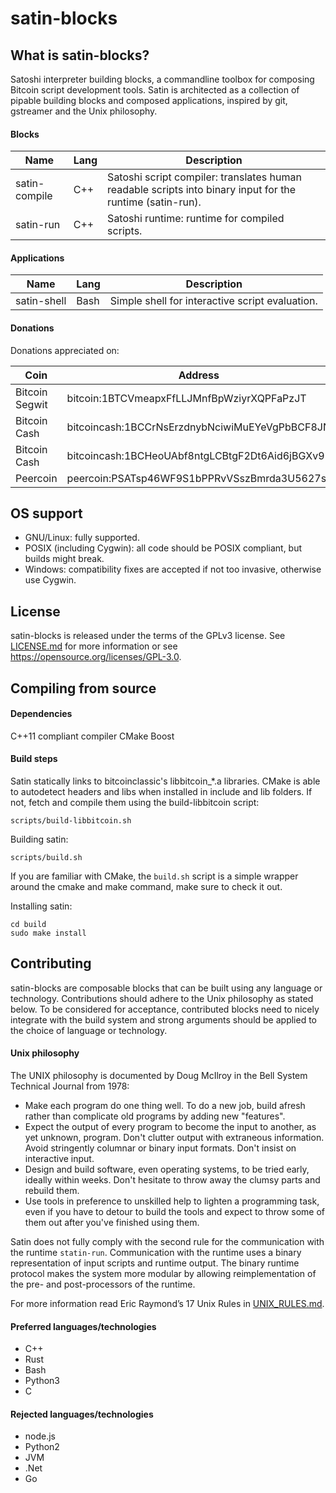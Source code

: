 satin-blocks
============

What is satin-blocks?
--------------------

Satoshi interpreter building blocks, a commandline toolbox for composing Bitcoin script development tools.
Satin is architected as a collection of pipable building blocks and composed applications, inspired by git, gstreamer and the Unix philosophy.

#### Blocks

| Name          | Lang | Description |
|---------------|------|-------------|
| satin-compile | C++  | Satoshi script compiler: translates human readable scripts into binary input for the runtime (satin-run). |
| satin-run     | C++  | Satoshi runtime: runtime for compiled scripts. |

#### Applications

| Name          | Lang | Description |
|---------------|------|-------------|
| satin-shell   | Bash | Simple shell for interactive script evaluation. |

#### Donations

Donations appreciated on:

| Coin           | Address                                        |
|----------------|------------------------------------------------|
| Bitcoin Segwit | bitcoin:1BTCVmeapxFfLLJMnfBpWziyrXQPFaPzJT     |
| Bitcoin Cash   | bitcoincash:1BCCrNsErzdnybNciwiMuEYeVgPbBCF8JN |
| Bitcoin Cash   | bitcoincash:1BCHeoUAbf8ntgLCBtgF2Dt6Aid6jBGXv9 |
| Peercoin       | peercoin:PSATsp46WF9S1bPPRvVSszBmrda3U5627s    |

OS support
----------

- GNU/Linux: fully supported.
- POSIX (including Cygwin): all code should be POSIX compliant, but builds might break.
- Windows: compatibility fixes are accepted if not too invasive, otherwise use Cygwin.

License
-------

satin-blocks is released under the terms of the GPLv3 license. See [LICENSE.md](LICENSE.md) for more
information or see https://opensource.org/licenses/GPL-3.0.

Compiling from source
---------------------

#### Dependencies

C++11 compliant compiler
CMake
Boost

#### Build steps

Satin statically links to bitcoinclassic's libbitcoin_*.a libraries.
CMake is able to autodetect headers and libs when installed in include and lib folders.
If not, fetch and compile them using the build-libbitcoin script:

```scripts/build-libbitcoin.sh```

Building satin:

```scripts/build.sh```

If you are familiar with CMake, the `build.sh` script is a simple wrapper around the cmake and make command, make sure to check it out.

Installing satin:

```
cd build
sudo make install
```

Contributing
------------

satin-blocks are composable blocks that can be built using any language or technology.
Contributions should adhere to the Unix philosophy as stated below.
To be considered for acceptance, contributed blocks need to nicely integrate with the build system and strong arguments should be applied to the choice of language or technology.

#### Unix philosophy

The UNIX philosophy is documented by Doug McIlroy in the Bell System Technical Journal from 1978:

- Make each program do one thing well. To do a new job, build afresh rather than complicate old programs by adding new "features".
- Expect the output of every program to become the input to another, as yet unknown, program. Don't clutter output with extraneous information. Avoid stringently columnar or binary input formats. Don't insist on interactive input.
- Design and build software, even operating systems, to be tried early, ideally within weeks. Don't hesitate to throw away the clumsy parts and rebuild them.
- Use tools in preference to unskilled help to lighten a programming task, even if you have to detour to build the tools and expect to throw some of them out after you've finished using them.

Satin does not fully comply with the second rule for the communication with the runtime `statin-run`.
Communication with the runtime uses a binary representation of input scripts and runtime output.
The binary runtime protocol makes the system more modular by allowing reimplementation of the pre- and post-processors of the runtime.

For more information read Eric Raymond’s 17 Unix Rules in [UNIX_RULES.md](UNIX_RULES.md).

#### Preferred languages/technologies

- C++
- Rust
- Bash
- Python3
- C

#### Rejected languages/technologies

- node.js
- Python2
- JVM
- .Net
- Go
